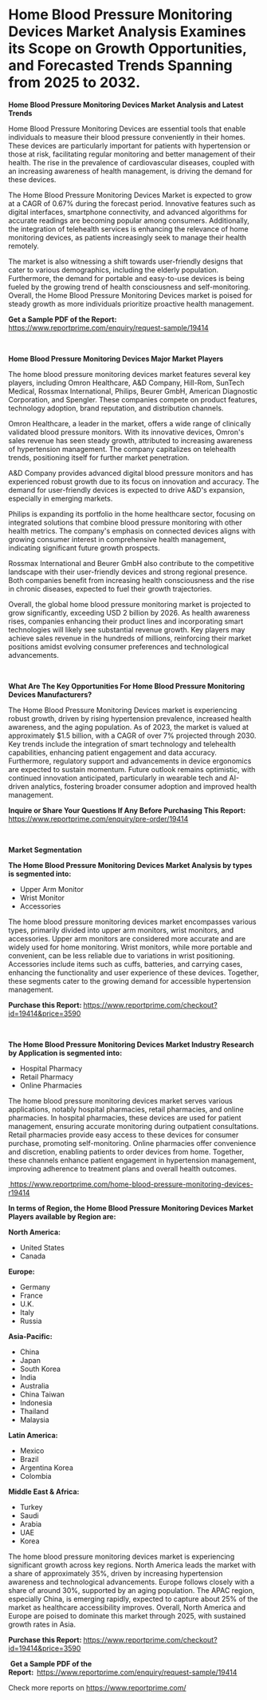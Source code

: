 <p><h1>Home Blood Pressure Monitoring Devices Market Analysis Examines its Scope on Growth Opportunities, and Forecasted Trends Spanning from 2025 to 2032.</h1></p><p><strong>Home Blood Pressure Monitoring Devices Market Analysis and Latest Trends</strong></p>
<p><p>Home Blood Pressure Monitoring Devices are essential tools that enable individuals to measure their blood pressure conveniently in their homes. These devices are particularly important for patients with hypertension or those at risk, facilitating regular monitoring and better management of their health. The rise in the prevalence of cardiovascular diseases, coupled with an increasing awareness of health management, is driving the demand for these devices.</p><p>The Home Blood Pressure Monitoring Devices Market is expected to grow at a CAGR of 0.67% during the forecast period. Innovative features such as digital interfaces, smartphone connectivity, and advanced algorithms for accurate readings are becoming popular among consumers. Additionally, the integration of telehealth services is enhancing the relevance of home monitoring devices, as patients increasingly seek to manage their health remotely. </p><p>The market is also witnessing a shift towards user-friendly designs that cater to various demographics, including the elderly population. Furthermore, the demand for portable and easy-to-use devices is being fueled by the growing trend of health consciousness and self-monitoring. Overall, the Home Blood Pressure Monitoring Devices market is poised for steady growth as more individuals prioritize proactive health management.</p></p>
<p><strong>Get a Sample PDF of the Report:&nbsp;</strong> <a href="https://www.reportprime.com/enquiry/request-sample/19414?utm_campaign=3455&utm_medium=2&utm_source=Github&utm_content=ia&utm_term=19032025&utm_id=home-blood-pressure-monitoring-devices">https://www.reportprime.com/enquiry/request-sample/19414</a></p>
<p>&nbsp;</p>
<p><strong>Home Blood Pressure Monitoring Devices Major Market Players</strong></p>
<p><p>The home blood pressure monitoring devices market features several key players, including Omron Healthcare, A&D Company, Hill-Rom, SunTech Medical, Rossmax International, Philips, Beurer GmbH, American Diagnostic Corporation, and Spengler. These companies compete on product features, technology adoption, brand reputation, and distribution channels.</p><p>Omron Healthcare, a leader in the market, offers a wide range of clinically validated blood pressure monitors. With its innovative devices, Omron's sales revenue has seen steady growth, attributed to increasing awareness of hypertension management. The company capitalizes on telehealth trends, positioning itself for further market penetration.</p><p>A&D Company provides advanced digital blood pressure monitors and has experienced robust growth due to its focus on innovation and accuracy. The demand for user-friendly devices is expected to drive A&D's expansion, especially in emerging markets.</p><p>Philips is expanding its portfolio in the home healthcare sector, focusing on integrated solutions that combine blood pressure monitoring with other health metrics. The company's emphasis on connected devices aligns with growing consumer interest in comprehensive health management, indicating significant future growth prospects.</p><p>Rossmax International and Beurer GmbH also contribute to the competitive landscape with their user-friendly devices and strong regional presence. Both companies benefit from increasing health consciousness and the rise in chronic diseases, expected to fuel their growth trajectories.</p><p>Overall, the global home blood pressure monitoring market is projected to grow significantly, exceeding USD 2 billion by 2026. As health awareness rises, companies enhancing their product lines and incorporating smart technologies will likely see substantial revenue growth. Key players may achieve sales revenue in the hundreds of millions, reinforcing their market positions amidst evolving consumer preferences and technological advancements.</p></p>
<p>&nbsp;</p>
<p><strong>What Are The Key Opportunities For Home Blood Pressure Monitoring Devices Manufacturers?</strong></p>
<p><p>The Home Blood Pressure Monitoring Devices market is experiencing robust growth, driven by rising hypertension prevalence, increased health awareness, and the aging population. As of 2023, the market is valued at approximately $1.5 billion, with a CAGR of over 7% projected through 2030. Key trends include the integration of smart technology and telehealth capabilities, enhancing patient engagement and data accuracy. Furthermore, regulatory support and advancements in device ergonomics are expected to sustain momentum. Future outlook remains optimistic, with continued innovation anticipated, particularly in wearable tech and AI-driven analytics, fostering broader consumer adoption and improved health management.</p></p>
<p><strong>Inquire or Share Your Questions If Any Before Purchasing This Report:</strong> <a href="https://www.reportprime.com/enquiry/pre-order/19414?utm_campaign=3455&utm_medium=2&utm_source=Github&utm_content=ia&utm_term=19032025&utm_id=home-blood-pressure-monitoring-devices">https://www.reportprime.com/enquiry/pre-order/19414</a></p>
<p>&nbsp;</p>
<p><strong>Market Segmentation</strong></p>
<p><strong>The Home Blood Pressure Monitoring Devices Market Analysis by types is segmented into:</strong></p>
<p><ul><li>Upper Arm Monitor</li><li>Wrist Monitor</li><li>Accessories</li></ul></p>
<p><p>The home blood pressure monitoring devices market encompasses various types, primarily divided into upper arm monitors, wrist monitors, and accessories. Upper arm monitors are considered more accurate and are widely used for home monitoring. Wrist monitors, while more portable and convenient, can be less reliable due to variations in wrist positioning. Accessories include items such as cuffs, batteries, and carrying cases, enhancing the functionality and user experience of these devices. Together, these segments cater to the growing demand for accessible hypertension management.</p></p>
<p><strong>Purchase this Report:&nbsp;</strong><a href="https://www.reportprime.com/checkout?id=19414&price=3590&utm_campaign=3455&utm_medium=2&utm_source=Github&utm_content=ia&utm_term=19032025&utm_id=home-blood-pressure-monitoring-devices">https://www.reportprime.com/checkout?id=19414&price=3590</a></p>
<p>&nbsp;</p>
<p><strong>The Home Blood Pressure Monitoring Devices Market Industry Research by Application is segmented into:</strong></p>
<p><ul><li>Hospital Pharmacy</li><li>Retail Pharmacy</li><li>Online Pharmacies</li></ul></p>
<p><p>The home blood pressure monitoring devices market serves various applications, notably hospital pharmacies, retail pharmacies, and online pharmacies. In hospital pharmacies, these devices are used for patient management, ensuring accurate monitoring during outpatient consultations. Retail pharmacies provide easy access to these devices for consumer purchase, promoting self-monitoring. Online pharmacies offer convenience and discretion, enabling patients to order devices from home. Together, these channels enhance patient engagement in hypertension management, improving adherence to treatment plans and overall health outcomes.</p></p>
<p><a href="https://www.reportprime.com/home-blood-pressure-monitoring-devices-r19414?utm_campaign=3455&utm_medium=2&utm_source=Github&utm_content=ia&utm_term=19032025&utm_id=home-blood-pressure-monitoring-devices">&nbsp;https://www.reportprime.com/home-blood-pressure-monitoring-devices-r19414</a></p>
<p><strong>In terms of Region, the Home Blood Pressure Monitoring Devices Market Players available by Region are:</strong></p>
<p>
    <p> <strong> North America: </strong>
        <ul>
            <li>United States</li>
            <li>Canada</li>
        </ul>
        </p> 
    <p> <strong> Europe: </strong>
        <ul>
            <li>Germany</li>
            <li>France</li>
            <li>U.K.</li>
            <li>Italy</li>
            <li>Russia</li>
        </ul>
        </p> 
    <p> <strong> Asia-Pacific: </strong>
        <ul>
            <li>China</li>
            <li>Japan</li>
            <li>South Korea</li>
            <li>India</li>
            <li>Australia</li>
            <li>China Taiwan</li>
            <li>Indonesia</li>
            <li>Thailand</li>
            <li>Malaysia</li>
        </ul>
        </p> 
    <p> <strong> Latin America: </strong>
        <ul>
            <li>Mexico</li>
            <li>Brazil</li>
            <li>Argentina Korea</li>
            <li>Colombia</li>
        </ul>
        </p> 
    <p> <strong> Middle East & Africa: </strong>
        <ul>
            <li>Turkey</li>
            <li>Saudi</li>
            <li>Arabia</li>
            <li>UAE</li>
            <li>Korea</li>
        </ul>
    </p>
    </p>
<p><p>The home blood pressure monitoring devices market is experiencing significant growth across key regions. North America leads the market with a share of approximately 35%, driven by increasing hypertension awareness and technological advancements. Europe follows closely with a share of around 30%, supported by an aging population. The APAC region, especially China, is emerging rapidly, expected to capture about 25% of the market as healthcare accessibility improves. Overall, North America and Europe are poised to dominate this market through 2025, with sustained growth rates in Asia.</p></p>
<p><strong>Purchase this Report: </strong><a href="https://www.reportprime.com/checkout?id=19414&price=3590&utm_campaign=3455&utm_medium=2&utm_source=Github&utm_content=ia&utm_term=19032025&utm_id=home-blood-pressure-monitoring-devices">https://www.reportprime.com/checkout?id=19414&price=3590</a></p>
<p>&nbsp;<strong>Get a Sample PDF of the Report:&nbsp;&nbsp;</strong><a href="https://www.reportprime.com/enquiry/request-sample/19414?utm_campaign=3455&utm_medium=2&utm_source=Github&utm_content=ia&utm_term=19032025&utm_id=home-blood-pressure-monitoring-devices">https://www.reportprime.com/enquiry/request-sample/19414</a></p>
<p><strong></strong></p>
<p>Check more reports on <a href="https://www.reportprime.com/?utm_campaign=3455&utm_medium=2&utm_source=Github&utm_content=ia&utm_term=19032025&utm_id=home-blood-pressure-monitoring-devices">https://www.reportprime.com/</a></p>